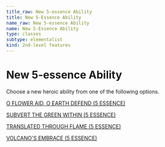 ```yaml
---
title_raw: New 5-essence Ability
title: New 5-Essence Ability
name_raw: New 5-essence Ability
name: New 5-Essence Ability
type: classes
subtype: elementalist
kind: 2nd-level features
---
```


# New 5-essence Ability

Choose a new heroic ability from one of the following options.

[O FLOWER AID, O EARTH DEFEND (5 ESSENCE)](./O%20Flower%20Aid%20O%20Earth%20Defend.md)

[SUBVERT THE GREEN WITHIN (5 ESSENCE)](./Subvert%20The%20Green%20Within.md)

[TRANSLATED THROUGH FLAME (5 ESSENCE)](./Translated%20Through%20Flame.md)

[VOLCANO'S EMBRACE (5 ESSENCE)](./Volcanos%20Embrace.md)
